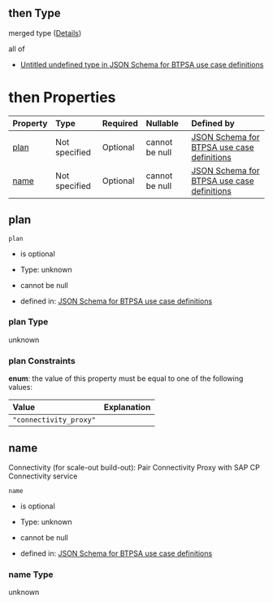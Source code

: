 ## then Type

merged type ([Details](btpsa-usecase-properties-services-items-allof-1-then-allof-23-then.md))

all of

*   [Untitled undefined type in JSON Schema for BTPSA use case definitions](btpsa-usecase-properties-services-items-allof-1-then-allof-23-then-allof-0.md "check type definition")

# then Properties

| Property      | Type          | Required | Nullable       | Defined by                                                                                                                                                                                                            |
| :------------ | :------------ | :------- | :------------- | :-------------------------------------------------------------------------------------------------------------------------------------------------------------------------------------------------------------------- |
| [plan](#plan) | Not specified | Optional | cannot be null | [JSON Schema for BTPSA use case definitions](btpsa-usecase-properties-services-items-allof-1-then-allof-23-then-properties-plan.md "undefined#/properties/services/items/allOf/1/then/allOf/23/then/properties/plan") |
| [name](#name) | Not specified | Optional | cannot be null | [JSON Schema for BTPSA use case definitions](btpsa-usecase-properties-services-items-allof-1-then-allof-23-then-properties-name.md "undefined#/properties/services/items/allOf/1/then/allOf/23/then/properties/name") |

## plan



`plan`

*   is optional

*   Type: unknown

*   cannot be null

*   defined in: [JSON Schema for BTPSA use case definitions](btpsa-usecase-properties-services-items-allof-1-then-allof-23-then-properties-plan.md "undefined#/properties/services/items/allOf/1/then/allOf/23/then/properties/plan")

### plan Type

unknown

### plan Constraints

**enum**: the value of this property must be equal to one of the following values:

| Value                  | Explanation |
| :--------------------- | :---------- |
| `"connectivity_proxy"` |             |

## name

Connectivity (for scale-out build-out): Pair Connectivity Proxy with SAP CP Connectivity service

`name`

*   is optional

*   Type: unknown

*   cannot be null

*   defined in: [JSON Schema for BTPSA use case definitions](btpsa-usecase-properties-services-items-allof-1-then-allof-23-then-properties-name.md "undefined#/properties/services/items/allOf/1/then/allOf/23/then/properties/name")

### name Type

unknown
